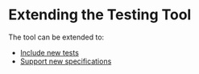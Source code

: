 # Extending the Testing Tool

The tool can be extended to:

- [Include new tests](4.1._Extension_-_Adding_New_Tests.md)
- [Support new specifications](4.2._Extension_-_Testing_A_New_Specification.md)
